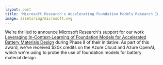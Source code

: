 ```yaml
---
layout: post
title: "Microsoft Research's Accelerating Foundation Models Research Initiative"
image: assets/img/microsoft.svg
---
```


We're thrilled to announce Microsoft Research's support for our work [Leveraging In-Context-Learning of Foundation Models for Accelerated Battery Materials Design](https://www.microsoft.com/en-us/research/collaboration/accelerating-foundation-models-research/phase-ii/) during Phase II of their initiative.
As part of this award, we've received $20k credits on the Azure Cloud and Azure OpenAI, which we're using to probe the use of foundation models for battery material design.
